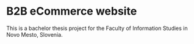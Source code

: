 # B2B eCommerce website

This is a bachelor thesis project for the Faculty of Information Studies in Novo Mesto, Slovenia.